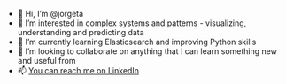 - 👋 Hi, I’m @jorgeta
- 👀 I’m interested in complex systems and patterns - visualizing, understanding and predicting data
- 🌱 I’m currently learning Elasticsearch and improving Python skills
- 💞️ I’m looking to collaborate on anything that I can learn something new and useful from
- 📫 [You can reach me on LinkedIn](linkedin.com/in/jorgentaule)

<!---
jorgeta/jorgeta is a ✨ special ✨ repository because its `README.md` (this file) appears on your GitHub profile.
You can click the Preview link to take a look at your changes.
--->
